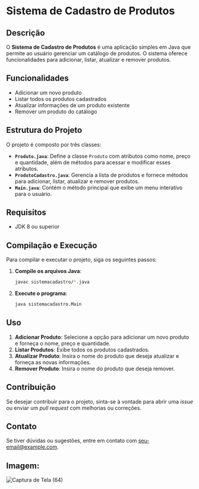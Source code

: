 # Sistema de Cadastro de Produtos

## Descrição

O **Sistema de Cadastro de Produtos** é uma aplicação simples em Java que permite ao usuário gerenciar um catálogo de produtos. O sistema oferece funcionalidades para adicionar, listar, atualizar e remover produtos.

## Funcionalidades

- Adicionar um novo produto
- Listar todos os produtos cadastrados
- Atualizar informações de um produto existente
- Remover um produto do catálogo

## Estrutura do Projeto

O projeto é composto por três classes:

- **`Produto.java`**: Define a classe `Produto` com atributos como nome, preço e quantidade, além de métodos para acessar e modificar esses atributos.
- **`ProdutoCadastro.java`**: Gerencia a lista de produtos e fornece métodos para adicionar, listar, atualizar e remover produtos.
- **`Main.java`**: Contém o método principal que exibe um menu interativo para o usuário.

## Requisitos

- JDK 8 ou superior

## Compilação e Execução

Para compilar e executar o projeto, siga os seguintes passos:

1. **Compile os arquivos Java**:

    ```bash
    javac sistemacadastro/*.java
    ```

2. **Execute o programa**:

    ```bash
    java sistemacadastro.Main
    ```

## Uso

1. **Adicionar Produto**: Selecione a opção para adicionar um novo produto e forneça o nome, preço e quantidade.
2. **Listar Produtos**: Exibe todos os produtos cadastrados.
3. **Atualizar Produto**: Insira o nome do produto que deseja atualizar e forneça as novas informações.
4. **Remover Produto**: Insira o nome do produto que deseja remover.

## Contribuição

Se desejar contribuir para o projeto, sinta-se à vontade para abrir uma _issue_ ou enviar um _pull request_ com melhorias ou correções.

## Contato

Se tiver dúvidas ou sugestões, entre em contato com [seu-email@example.com](mailto:seu-email@example.com).

## Imagem: 
![Captura de Tela (64)](https://github.com/user-attachments/assets/9b474aa3-0988-4dbb-ac45-2f57060590e7)



